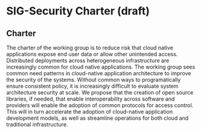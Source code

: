 # SIG-Security Charter (draft)

## Charter
The charter of the working group is to reduce risk that cloud native
applications expose end user data or allow other unintended access.
Distributed deployments across heterogeneous infrastructure are increasingly
common for cloud native applications. The working group sees common need
patterns in cloud-native application architecture to improve the security of
the systems. Without common ways to programatically ensure consistent policy,
it is increasingly difficult to evaluate system architecture security at scale.
We propose that the creation of open source libraries, if needed, that enable
interoperability across software and providers will enable the adoption of
common protocols for access control. This will in turn accelerate the adoption
of cloud-native application development models, as well as streamline operations
for both cloud and traditional infrastructure.
